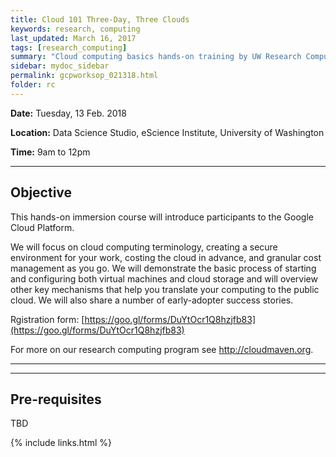 ```yaml
---
title: Cloud 101 Three-Day, Three Clouds
keywords: research, computing
last_updated: March 16, 2017
tags: [research_computing]
summary: "Cloud computing basics hands-on training by UW Research Computing and the UW eScience Institute"
sidebar: mydoc_sidebar
permalink: gcpworksop_021318.html
folder: rc
---
```


**Date:** Tuesday, 13 Feb. 2018

**Location:** Data Science Studio, eScience Institute, University of Washington

**Time:** 9am to 12pm 


---
 
## Objective
This hands-on immersion course will introduce participants to the Google Cloud Platform.


We will focus on cloud computing terminology, creating a secure
environment for your work, costing the cloud in advance, and  granular
cost management as you go. We will demonstrate the basic process of
starting and configuring both virtual machines and cloud storage and
will overview other key mechanisms that help you translate your
computing
to the public cloud. We will also share a number of early-adopter
success stories.

Rgistration form: [https://goo.gl/forms/DuYtOcr1Q8hzjfb83](https://goo.gl/forms/DuYtOcr1Q8hzjfb83)

For more on our research computing program see http://cloudmaven.org.
_______________________________________________

---

## Pre-requisites 
TBD

{% include links.html %}
